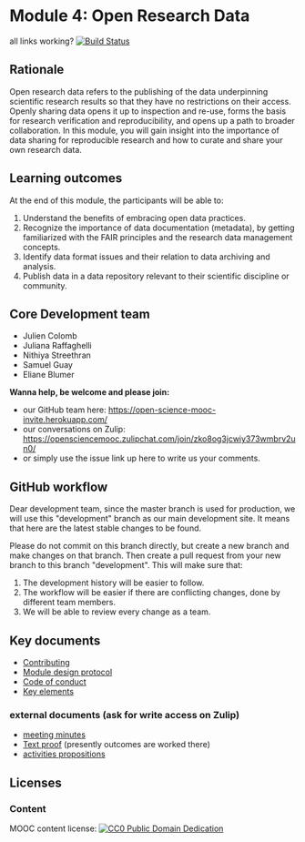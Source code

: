 # Module 4: Open Research Data

all links working? [![Build Status](https://travis-ci.com/OpenScienceMOOC/Module-4-Open-Research-Data.svg?branch=development)](https://travis-ci.com/OpenScienceMOOC/Module-4-Open-Research-Data)

## Rationale <a name="Rationale"></a>

Open research data refers to the publishing of the data underpinning scientific research results so that they have no restrictions on their access. Openly sharing data opens it up to inspection and re-use, forms the basis for research verification and reproducibility, and opens up a path to broader collaboration. In this module, you will gain insight into the importance of data sharing for reproducible research and how to curate and share your own research data.


## Learning outcomes <a name="Learning outcomes"></a>

At the end of this module, the participants will be able to:

1. Understand the benefits of embracing open data practices.
2. Recognize the importance of data documentation (metadata), by getting familiarized with the FAIR principles and the research data management concepts.
3. Identify data format issues and their relation to data archiving and analysis.
4. Publish data in a data repository relevant to their scientific discipline or community.


## Core Development team

- Julien Colomb
- Juliana Raffaghelli
- Nithiya Streethran
- Samuel Guay
- Eliane Blumer

**Wanna help, be welcome and please join:**

- our GitHub team here: https://open-science-mooc-invite.herokuapp.com/
- our conversations on Zulip: https://opensciencemooc.zulipchat.com/join/zko8og3jcwiy373wmbrv2un0/
- or simply use the issue link up here to write us your comments.

## GitHub workflow

Dear development team, since the master branch is used for production, we will use this "development" branch as our main development site. It means that here are the latest stable changes to be found.

Please do not commit on this branch directly, but create a new branch and make changes on that branch. Then create a pull request from your new branch to this branch "development". This will make sure that:

1. The development history will be easier to follow.
2. The workflow will be easier if there are conflicting changes, done by different team members.
3. We will be able to review every change as a team. 




## Key documents <a name="Key documents"></a>

- [Contributing](CONTRIBUTING.md)
- [Module design protocol](/production_toolkit/MODULE_DESIGN_PROTOCOL.md)
- [Code of conduct](CODE_OF_CONDUCT.md)
- [Key elements](key_elements.md)

### external documents (ask for write access on Zulip)

- [meeting minutes](https://cryptpad.fr/code/#/2/code/view/tEH0V33jWuDeLNLtK3diOcOBS9UQOhf0o2lkXHkdZ80/)
- [Text proof](https://cryptpad.fr/pad/#/2/pad/edit/gA8iHiW2pKrrvyQy8mADvPJX/) (presently outcomes are worked there)
- [activities propositions](https://docs.google.com/spreadsheets/d/1KzaPvz-5FVj1KzL4ZI-kETvhErrOPxu3s0bJqrgKqA0/edit?usp=sharing)

## Licenses <a name="Licenses"></a>

### Content 
MOOC content license: [![CC0 Public Domain Dedication](https://img.shields.io/badge/License-CC0%201.0-lightgrey.svg)](https://creativecommons.org/publicdomain/zero/1.0/)

